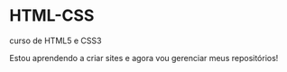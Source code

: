 # HTML-CSS
 curso de HTML5 e CSS3

Estou aprendendo a criar sites e agora vou gerenciar meus repositórios!

<a href="">
